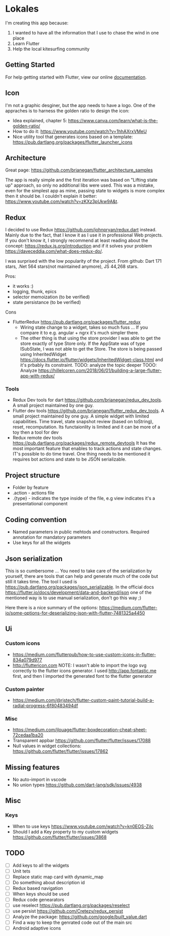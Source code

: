 # Lokales

I'm creating this app because:
1. I wanted to have all the information that I use to chase the wind in one place
2. Learn Flutter
3. Help the local kitesurfing community

## Getting Started

For help getting started with Flutter, view our online
[documentation](https://flutter.io/).

## Icon
I'm not a graphic desginer, but the app needs to have a logo. One of the appraches is to harness the golden ratio to design the icon:
* Idea explained, chapter 5: https://www.canva.com/learn/what-is-the-golden-ratio/
* How to do it: https://www.youtube.com/watch?v=1hhAXrxVMeU
* Nice utility tool that generates icons based on a template: https://pub.dartlang.org/packages/flutter_launcher_icons

## Architecture
Great page: https://github.com/brianegan/flutter_architecture_samples

The app is really simple and the first iteration was based on "Lifting state up" approach,
so only no additional libs were used. This was a mistake, even for the simplest app as mine, 
passing state to widgets is more complex then it should be. I couldn't explain it better: https://www.youtube.com/watch?v=zKXz3pUkw9A&t.

## Redux
I decided to use Redux https://github.com/johnpryan/redux.dart instead. Mainly due to the fact, that I know it as I use it in professional Web projects. If you don't know it, I strongly recommend at least reading about the concept: https://redux.js.org/introduction and if it solves your problem https://daveceddia.com/what-does-redux-do/.

I was surprised with the low popularity of the project. From github: Dart 171 stars, .Net 564 stars(not maintained anymore), JS 44,268 stars. 

Pros:
* it works :)
* logging, thunk, epics
* selector memoization (to be verified)
* state persistance (to be verified)

Cons
* FlutterRedux https://pub.dartlang.org/packages/flutter_redux 
  * Wiring state change to a widget, takes so much fuss ... If you compare it to e.g. angular + ngrx it's much simpler there. 
  * The other thing is that using the store provider I was able to get the store exactly of type Store<AppState> only. If the AppState was of type ISubState, I was not able to get the Store<ISubState>. The store is being passed using InheritedWidget https://docs.flutter.io/flutter/widgets/InheritedWidget-class.html and it's prbably its constraint.
TODO: analyze the topic deeper
TOOO: Analyze https://hillelcoren.com/2018/06/01/building-a-large-flutter-app-with-redux/


### Tools
* Redux Dev tools for dart https://github.com/brianegan/redux_dev_tools. A small project maintained by one guy.
* Flutter dev tools https://github.com/brianegan/flutter_redux_dev_tools. A small project maintained by one guy. A simple widget with limited capabilities. Time travel, state snapshot review (based on toString), reset, recomputation. Its functaionlity is limited and it can be more of a toy then a tool for dev
* Redux remote dev tools https://pub.dartlang.org/packages/redux_remote_devtools It has the most important feature that enables to track actions and state changes. IT's possible to do time travel. One thing needs to be mentioned it requires bot actions and state to be JSON serializable. 

## Project structure
* Folder by feature
* .action - actions file
* .{type} - indicates the type inside of the file, e.g view indicates it's a presentational component

## Coding convention
* Named parameters in public mehtods and constructors. Required annotation for mandatory parameters
* Use keys for all the widgets 

## Json serialization
This is so cumbersome ... You need to take care of the serialization by yourself, there are tools that can help and generate much of the code but still it takes time. The tool I used is https://pub.dartlang.org/packages/json_serializable. In the official docs https://flutter.io/docs/development/data-and-backend/json one of the mentioned way is to use manual serialization, don't go this way ;)

Here there is a nice summary of the options: https://medium.com/flutter-io/some-options-for-deserializing-json-with-flutter-7481325a4450

## Ui

### Custom icons
* https://medium.com/flutterpub/how-to-use-custom-icons-in-flutter-834a079d977
* http://fluttericon.com
  NOTE: I wasn't able to import the logo svg correctly to the flutter icons generator. I used http://app.fontastic.me first, and then I imported the generated font to the flutter generator

### Custom painter
  * https://medium.com/@rjstech/flutter-custom-paint-tutorial-build-a-radial-progress-6f80483494df

### Misc
* https://medium.com/jlouage/flutter-boxdecoration-cheat-sheet-72cedaa1ba20
* Transparent appbar https://github.com/flutter/flutter/issues/17088
* Null values in widget collections: https://github.com/flutter/flutter/issues/17862

## Missing features

* No auto-import in vscode
* No union types https://github.com/dart-lang/sdk/issues/4938

## Misc
### Keys
* When to use keys https://www.youtube.com/watch?v=kn0EOS-ZiIc
* Should I add a Key property to my custom widgets https://github.com/flutter/flutter/issues/3868

## TODO
- [ ] Add keys to all the widgets
- [ ] Unit tets
- [ ] Replace static map card with dynamic_map
- [ ] Do something about description id
- [ ] Redux based navigation
- [ ] When keys should be used 
- [ ] Redux code genearators
- [ ] use reselect https://pub.dartlang.org/packages/reselect
- [ ] use persist https://github.com/Cretezy/redux_persist
- [ ] Analyze the package: https://github.com/google/built_value.dart
- [ ] Find a way to keep the genrated code out of the main src
- [ ] Android adaptive icons